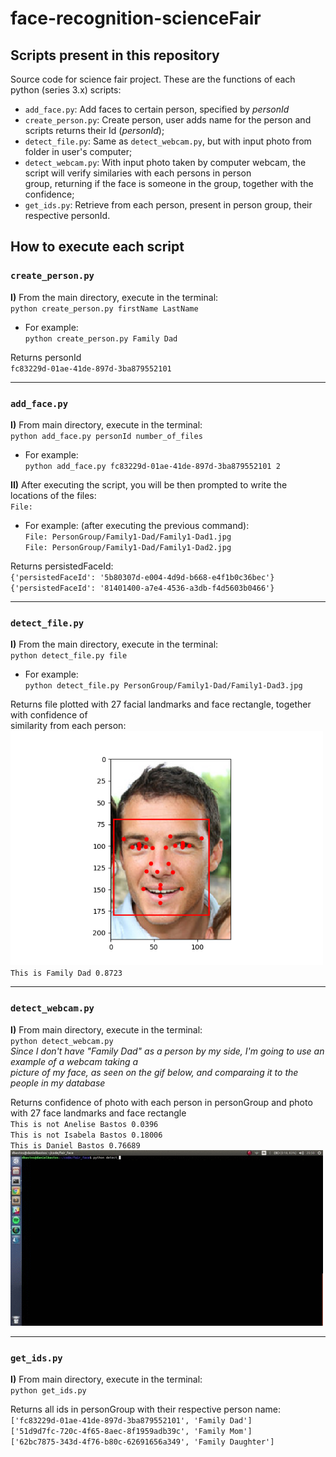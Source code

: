 # face-recognition-scienceFair
##  Scripts present in this repository
Source code for science fair project. These are the functions of each python (series 3.x) scripts: <br>
* `add_face.py`: Add faces to certain person, specified by *personId*
* `create_person.py`: Create person, user adds name for the person and scripts returns their Id (*personId*); <br>
* `detect_file.py`: Same as `detect_webcam.py`, but with input photo from folder in user's computer; <br>
* `detect_webcam.py`: With input photo taken by computer webcam, the script will verify similaries with each persons in person <br>group, returning if the face is someone in the group, together with the confidence; <br>
* `get_ids.py`: Retrieve from each person, present in person group, their respective personId. <br>


## How to execute each script

### **`create_person.py`**
**I)** From the main directory, execute in the terminal:<br>
`python create_person.py firstName LastName`<br>
* For example: <br>
`python create_person.py Family Dad` <br>

Returns personId<br>
`fc83229d-01ae-41de-897d-3ba879552101`
<hr>

### **`add_face.py`**
**I)** From main directory, execute in the terminal: <br>`python add_face.py personId number_of_files`
* For example: <br>`python add_face.py fc83229d-01ae-41de-897d-3ba879552101 2`<br>

**II)** After executing the script, you will be then prompted to write the locations of the files:<br>
`File: `<br>

* For example: (after executing the previous command): <br>
`File: PersonGroup/Family1-Dad/Family1-Dad1.jpg`<br>
`File: PersonGroup/Family1-Dad/Family1-Dad2.jpg`<br>

Returns persistedFaceId:<br>
`{'persistedFaceId': '5b80307d-e004-4d9d-b668-e4f1b0c36bec'}` <br>
`{'persistedFaceId': '81401400-a7e4-4536-a3db-f4d5603b0466'}` <br>

<hr>

### **`detect_file.py`**
**I)** From the main directory, execute in the terminal:<br>
`python detect_file.py file` <br>
* For example: <br>
`python detect_file.py PersonGroup/Family1-Dad/Family1-Dad3.jpg` <br>

Returns file plotted with 27 facial landmarks and face rectangle, together with confidence of <br>similarity from each person:<br>
<img src="https://github.com/danielSbastos/face-recognition-scienceFair/blob/master/PersonGroup/Family1-Dad/dad_points.png?raw=true" width="500"> <br>
`This is Family Dad 0.8723`

<hr>

### **`detect_webcam.py`**
**I)** From main directory, execute in the terminal:<br>
`python detect_webcam.py`<br>
*Since I don't have "Family Dad" as a person by my side, I'm going to use an example of a webcam taking a <br> picture of my face, as seen on the gif below, and comparaing it to the people in my database*

Returns confidence of photo with each person in personGroup and photo with 27 face landmarks and face rectangle<br>
`This is not Anelise Bastos 0.0396`<br>
`This is not Isabela Bastos 0.18006`<br>
`This is Daniel Bastos 0.76689`<br>
<img src="https://github.com/danielSbastos/face-recognition-scienceFair/blob/master/PersonGroup/daniel.gif?raw=true" width="500"> <br>

<hr>

### **`get_ids.py`**
**I)** From main directory, execute in the terminal:<br>
`python get_ids.py`<br>

Returns all ids in personGroup with their respective person name:<br>
`['fc83229d-01ae-41de-897d-3ba879552101', 'Family Dad']`<br>
`['51d9d7fc-720c-4f65-8aec-8f1959adb39c', 'Family Mom']`<br>
`['62bc7875-343d-4f76-b80c-62691656a349', 'Family Daughter']`

